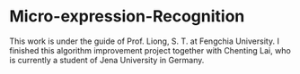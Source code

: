 # Micro-expression-Recognition
This work is under the guide of Prof. Liong, S. T. at Fengchia University.
I finished this algorithm improvement project together with Chenting Lai, who is currently a student of Jena University in Germany.
